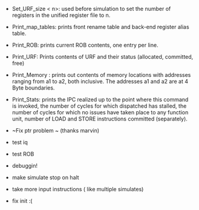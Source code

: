  - Set_URF_size < n>: used before simulation to set the number of registers in the unified register file
to n.
 - Print_map_tables: prints front rename table and back-end register alias table.
 - Print_ROB: prints current ROB contents, one entry per line.
 - Print_URF: Prints contents of URF and their status (allocated, committed, free)
 - Print_Memory <a1> <a2>: prints out contents of memory locations with addresses ranging from
a1 to a2, both inclusive. The addresses a1 and a2 are at 4 Byte boundaries.
 - Print_Stats: prints the IPC realized up to the point where this command is invoked, the number of
cycles for which dispatched has stalled, the number of cycles for which no issues have taken place
to any function unit, number of LOAD and STORE instructions committed (separately).

- ~Fix ptr problem ~ (thanks marvin)
- test iq
- test ROB 
- debuggin!
- make simulate stop on halt
- take more input instructions ( like multiple simulates)
- fix init :(

